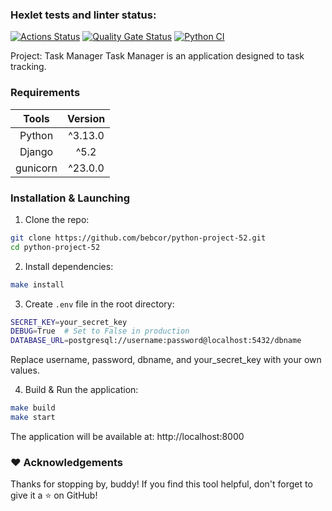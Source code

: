 ### Hexlet tests and linter status:
[![Actions Status](https://github.com/bebcor/python-project-52/actions/workflows/hexlet-check.yml/badge.svg)](https://github.com/bebcor/python-project-52/actions)
[![Quality Gate Status](https://sonarcloud.io/api/project_badges/measure?project=bebcor_python-project-52&metric=alert_status)](https://sonarcloud.io/summary/new_code?id=bebcor_python-project-52)
[![Python CI](https://github.com/bebcor/python-project-52/actions/workflows/pyci.yml/badge.svg)](https://github.com/bebcor/python-project-52/actions/workflows/pyci.yml)

Project: Task Manager
Task Manager is an application designed to task tracking.

### Requirements
|     Tools      | Version |
|:--------------:|:-------:|
|     Python     | ^3.13.0 |
|     Django     |  ^5.2   |
|     gunicorn   | ^23.0.0 |


### Installation  & Launching
1. Clone the repo:
```bash
git clone https://github.com/bebcor/python-project-52.git
cd python-project-52
```
2. Install dependencies:
```bash
make install
```
3. Create `.env` file in the root directory:
```bash
SECRET_KEY=your_secret_key
DEBUG=True  # Set to False in production
DATABASE_URL=postgresql://username:password@localhost:5432/dbname
```
Replace username, password, dbname, and your_secret_key with your own values.

4. Build & Run the application:
```bash
make build
make start
```

The application will be available at: http://localhost:8000

### ❤️ Acknowledgements
Thanks for stopping by, buddy! If you find this tool helpful, don't forget to give it a ⭐ on GitHub!

